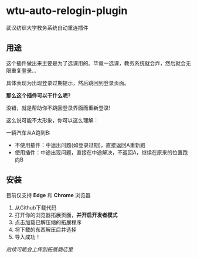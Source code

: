 # wtu-auto-relogin-plugin

武汉纺织大学教务系统自动重连插件

## 用途
这个插件做出来主要是为了选课用的。毕竟一选课，教务系统就会炸，然后就会无限重复登录...

具体表现为出现登录过期提示，然后跳回到登录页面。

**那么这个插件可以干什么呢?**

没错，就是帮助你不跳回登录界面而重新登录!

这么说可能不太形象，你可以这么理解：

一辆汽车从A跑到B:
- 不使用插件：中途出问题(如登录过期)，直接返回A重新跑
- 使用插件：中途出现问题，直接在中途解决，不返回A，继续在原来的位置跑向B

## 安装
目前仅支持 **Edge** 和 **Chrome** 浏览器

1. 从Github下载代码
2. 打开你的浏览器拓展页面，**并开启开发者模式**
3. 点击加载已解压缩的拓展程序
4. 将下载的东西解压后并选择
5. 导入成功！

*后续可能会上传到拓展商店里*
